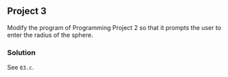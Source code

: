 ## Project 3
Modify the program of Programming Project 2 so that it prompts the user to enter the radius of the sphere.

### Solution
See `03.c`.
